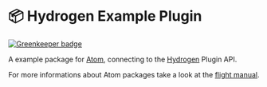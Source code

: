 # :package: Hydrogen Example Plugin

[![Greenkeeper badge](https://badges.greenkeeper.io/lgeiger/hydrogen-example-plugin.svg)](https://greenkeeper.io/)

A example package for [Atom](https://atom.io/), connecting to the [Hydrogen](https://github.com/nteract/hydrogen) Plugin API.

For more informations about Atom packages take a look at the [flight manual](http://flight-manual.atom.io/hacking-atom/).
